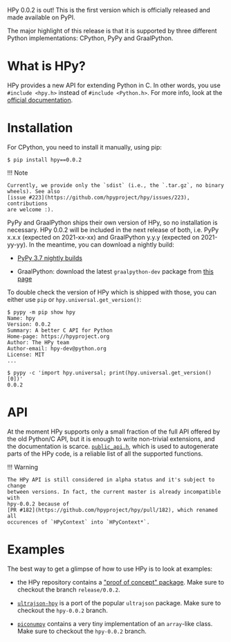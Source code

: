 <!--
.. title: hpy 0.0.2: First public release
.. slug: hpy-0.0.2-first-public-release
.. date: 2021-07-19 10:00:00 UTC
.. author: antocuni
.. tags:
.. category:
.. link:
.. description:
.. type: text
-->

HPy 0.0.2 is out! This is the first version which is officially released and
made available on PyPI.

The major highlight of this release is that it is supported by three different
Python implementations: CPython, PyPy and GraalPython.

<!--TEASER_END-->

What is HPy?
============

HPy provides a new API for extending Python in C. In other words, you use
`#include <hpy.h>` instead of `#include <Python.h>`. For more info, look at
the
[official documentation](https://docs.hpyproject.org/en/latest/overview.html).


Installation
============

For CPython, you need to install it manually, using pip:

```
$ pip install hpy==0.0.2
```

!!! Note

    Currently, we provide only the `sdist` (i.e., the `.tar.gz`, no binary
    wheels). See also
    [issue #223](https://github.com/hpyproject/hpy/issues/223), contributions
    are welcome :).


PyPy and GraalPython ships their own version of HPy, so no installation is
necessary. HPy 0.0.2 will be included in the next release of both, i.e. PyPy
x.x.x (expected on 2021-xx-xx) and GraalPython y.y.y (expected on
2021-yy-yy). In the meantime, you can download a nightly build:

  - [PyPy 3.7 nightly builds](http://buildbot.pypy.org/nightly/py3.7/)

  - GraalPython: download the latest `graalpython-dev` package from
    [this page](https://github.com/graalvm/graalvm-ce-dev-builds/releases)

To double check the version of HPy which is shipped with those, you can either
use `pip` or `hpy.universal.get_version()`:

```
$ pypy -m pip show hpy
Name: hpy
Version: 0.0.2
Summary: A better C API for Python
Home-page: https://hpyproject.org
Author: The HPy team
Author-email: hpy-dev@python.org
License: MIT
...

$ pypy -c 'import hpy.universal; print(hpy.universal.get_version()[0])'
0.0.2
```

API
===

At the moment HPy supports only a small fraction of the full API offered by
the old Python/C API, but it is enough to write non-trivial extensions, and
the documentation is
scarce. [`public_api.h`](https://github.com/hpyproject/hpy/blob/release/0.0.2/hpy/tools/autogen/public_api.h#L107-L288),
which is used to autogenerate parts of the HPy code, is a reliable list of all
the supported functions.

!!! Warning

    The HPy API is still considered in alpha status and it's subject to change
    between versions. In fact, the current master is already incompatible with
    hpy-0.0.2 because of
    [PR #182](https://github.com/hpyproject/hpy/pull/182), which renamed all
    occurences of `HPyContext` into `HPyContext*`.



Examples
========

The best way to get a glimpse of how to use HPy is to look at examples:

  - the HPy repository contains a
    ["proof of concept" package](https://github.com/hpyproject/hpy/tree/release/0.0.2/proof-of-concept). 
    Make sure to checkout the branch `release/0.0.2`.

  - [`ultrajson-hpy`](https://github.com/hpyproject/ultrajson-hpy/tree/hpy-0.0.2)
    is a port of the popular `ultrajson` package. Make sure to checkout the
    `hpy-0.0.2` branch.

  - [`piconumpy`](https://github.com/hpyproject/piconumpy/tree/hpy-0.0.2)
    contains a very tiny implementation of an `array`-like class. Make sure to
    checkout the `hpy-0.0.2` branch.
